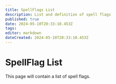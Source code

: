 ```yaml
---
title: SpellFlags List
description: List and definition of spell flags
published: true
date: 2024-05-10T20:33:10.453Z
tags: 
editor: markdown
dateCreated: 2024-05-10T20:33:10.453Z
---
```


# SpellFlag List
This page will contain a list of spell flags.